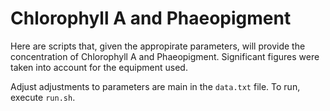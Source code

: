 # Chlorophyll A and Phaeopigment
Here are scripts that, given the appropirate parameters, will provide the concentration of Chlorophyll A and Phaeopigment. Significant figures were taken into account for the equipment used.

Adjust adjustments to parameters are main in the `data.txt` file. To run, execute `run.sh`.
